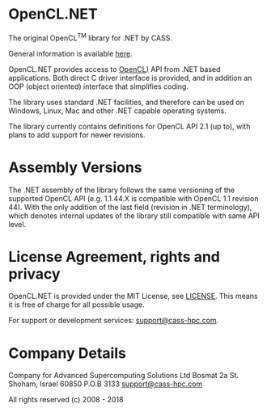 # OpenCL.NET
The original OpenCL<sup>TM</sup> library for .NET by CASS.

General information is available [here](http://www.cass-hpc.com/solutions/libraries/opencl-net).

OpenCL.NET provides access to [OpenCL)](http://www.khronos.org/opencl) API from .NET based applications.
Both direct C driver interface is provided, and in addition an OOP (object 
oriented) interface that simplifies coding.

The library uses standard .NET facilities, and therefore can be used on 
Windows, Linux, Mac and other .NET capable operating systems.

The library currently contains definitions for OpenCL API 2.1 (up to), with 
plans to add support for newer revisions.

# Assembly Versions
The .NET assembly of the library follows the same versioning of the supported 
OpenCL API (e.g. 1.1.44.X is compatible with OpenCL 1.1 revision 44).
With the only addition of the last field (revision in .NET terminology), which
denotes internal updates of the library still compatible with same API level.

# License Agreement, rights and privacy
OpenCL.NET is provided under the MIT License, see [LICENSE](LICENSE).
This means it is free of charge for all possible usage.

For support or development services: support@cass-hpc.com.

# Company Details
Company for Advanced Supercomputing Solutions Ltd
Bosmat 2a St.
Shoham, Israel 60850
P.O.B 3133
support@cass-hpc.com

All rights reserved (c) 2008 - 2018